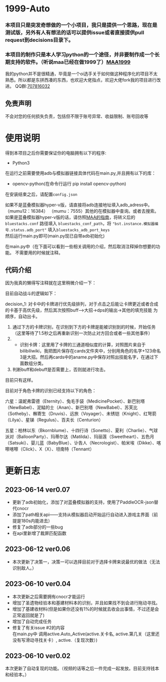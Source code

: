 # 1999-Auto
### 本项目只是突发奇想做的一个小项目，我只是提供一个思路，现在是测试版，另外有人有想法的话可以提供issue或者直接提供pull request到decisions目录下。
### 本项目的制作只是本人学习python的一个途径，并非要制作成一个长期支持的软件。（听说maa已经在做1999了）[MAA1999](https://github.com/MaaAssistantArknights/MAA1999)  

我的python并不是很精通，毕竟是一个oi选手关于如何做这种程序化的项目不太熟悉。所以都是东拼西凑的东西，也欢迎大佬指点，欢迎大佬fork我的项目进行改进。
QQ群:[707816032](http://qm.qq.com/cgi-bin/qm/qr?_wv=1027&k=Htwi2RJhZZqG41c_8loRfOq3z-ZIViqw&authKey=hFwGqmoCiaqcm2Gi7cfVUYizrqFlV4Yboo81hbPcgJWLXj3ejsEpBwS989jZ3rLr&noverify=0&group_code=707816032)


## 免责声明
不会对您的任何损失负责，包括但不限于账号异常、收益限制、账号回收等



# 使用说明
得到本项目之后你需要保证你的电脑拥有以下的程序:
- Python3

在运行之前需要使用adb与模拟器链接具体代码在main.py,并且拥有以下的库：
- opencv-python(在命令行运行 pip install opencv-python)

在安装结束之后，请配置`config.json`  

如果不是蓝叠模拟器hyper-v版，请直接将adb连接地址填入adb_adress中。 （mumu12：16384） （mumu：7555）其他的在模拟器中查询。或者去搜索。
如果是蓝叠模拟器hyper-v版的话，请仿照[MAA的指南](https://maa.plus/docs/1.2-%E5%B8%B8%E8%A7%81%E9%97%AE%E9%A2%98.html#%E8%93%9D%E5%8F%A0%E6%A8%A1%E6%8B%9F%E5%99%A8%E6%AF%8F%E6%AC%A1%E5%90%AF%E5%8A%A8%E7%AB%AF%E5%8F%A3%E5%8F%B7%E9%83%BD%E4%B8%8D%E4%B8%80%E6%A0%B7-hyper-v)，将转义后的 `bluestacks.conf` 路径填入  `bluestacks_conf_path`，将 `"bst.instance.模拟器编号.status.adb_port"` 填入`bluestacks_adb_port_keys`  
然后运行main.py即可(main.py现已自带adb初始化)  


在main.py中（在下面可以看到一些相关调用的介绍，然后取消注释掉你想要的功能。 不需要用的时候就注释。


## 代码介绍
因为我真的懒得写注释就在这里稍微介绍一下：

目前自动战斗的逻辑如下：

decision_1:
对卡中的卡牌进行优先级排列，对于点击之后能让卡牌更近或者合成的卡基于高优先级，然后其次按照buff—>大招->dps的输出->其他的填充技能 为顺序，自动出卡。

1. 通过下方的卡牌识别，在识别到下方的卡牌是能被识别到的时候，开始任务（这里等待了1.5秒之后再重新识别一次防止对方回合或者一些其他事件）
2. - 识别卡牌：这里用了卡牌的三通道相似度的计算，对照图片来自于bilibiliwiki，我把图片保存在cards文件夹中，分别用角色的名字+123命名3是大招。然后再cards中的aname.py中保存对照出技能名字，在通过下面数组分类。
3. 判断buff和debuff是否需要上，否则就进行攻击。

目前只有这样。

目前对于角色卡牌的识别已经支持以下的角色：

六星：温妮弗雷德（Eternity）、兔毛手袋（MedicinePocket）、新巴别塔（NewBabel）、泥鯭的士（Anan）、新巴别塔（NewBabel）、苏芙比（Sotheby）、槲寄生（Druvis）、远旅（Voyager）、未锈铠（Knight）、红弩箭（Lilya）、星锑（Regulus）、百夫长（Centurion）

五星：柏林以东（Bkornblume）、十四行诗（Sonetto）、夏利（Charlie）、气球派对（BalloonParty）、玛蒂尔达（Matilda）、玛丽莲（Sweetheart）、五色月（Satsuki）、婴儿蓝（BabyBlue）、讣告人（Necrologist）、帕米埃（Dikke）、喀嚓喀嚓（Click）、X（X）、坦南特（Tennant）


# 更新日志

## 2023-06-14  ver0.07
   - 更新了adb初始化，添加了对蓝叠模拟器的支持，使用了PaddleOCR-json替代cnocr
   - 添加了path相关api——支持从模拟器启动开始运行自动进入游戏主界面（前提是180s内能进去）
   - 修复了adb部分的一些bug 
   - 在api里新增了裁屏匹配函数

## 2023-06-12  ver0.06
   - 本次更新了决策一，决策一可以选择目前对于选择卡牌来说最优的做法（无法识别敌人。）

## 2023-06-10  ver0.04
   - 本次更新之后需要拥有cnocr才能运行
   - 增加了圣遗物经验本和基建材料本的识别，并且如果找不到会进行拖动寻找。
   - 增加了基建收材料(但是如果你还没有1%的时候就去收会出事情，不过还是会正常返回就是了)
   - 增加了自动完成任务
   - 修复了有关issue #2的内容     
   在main.py中 调用active.Auto_Active(active.关卡名, active.第几关（这里还没有写滑动寻找关卡）, active.（复现次数）)
## 2023-06-10  ver0.02
   本次更新了自动复现的功能。（视频的话等之后一件完成一起发放。目前支持钱本和经验本。）
